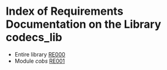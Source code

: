 # Index of Requirements Documentation on the Library codecs_lib

* Entire library [RE000](./RE000_library_requirements.md)
* Module *cobs* [RE001](./RE001_cobs_requirements.md)
